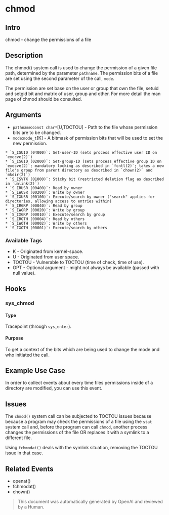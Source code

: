 
# chmod

## Intro

chmod - change the permissions of a file

## Description

The chmod() system call is used to change the permission of a given file path,
determined by the parameter `pathname`. The permission bits of a file are set
using the second parameter of the call, `mode`.

The permission are set base on the user or group that own the file, setuid and
setgid bit and matrix of user, group and other. For more detail the man page of
chmod should be consulted.

## Arguments

* `pathname`:`const char*`[U,TOCTOU] - Path to the file whose permission bits are to be changed.
* `mode`:`mode_t`[K] - A bitmask of permission bits that will be used to set the new permission.

```text
* `S_ISUID (04000)`: Set-user-ID (sets process effective user ID on `execve(2)`)
* `S_ISGID (02000)`: Set-group-ID (sets process effective group ID on `execve(2)`; mandatory locking as described in `fcntl(2)`; takes a new file's group from parent directory as described in `chown(2)` and `mkdir(2)`)
* `S_ISVTX (01000)`: Sticky bit (restricted deletion flag as described in `unlink(2)`)
* `S_IRUSR (00400)`: Read by owner
* `S_IWUSR (00200)`: Write by owner
* `S_IXUSR (00100)`: Execute/search by owner ("search" applies for directories, allowing access to entries within)
* `S_IRGRP (00040)`: Read by group
* `S_IWGRP (00020)`: Write by group
* `S_IXGRP (00010)`: Execute/search by group
* `S_IROTH (00004)`: Read by others
* `S_IWOTH (00002)`: Write by others
* `S_IXOTH (00001)`: Execute/search by others
```

### Available Tags

* K - Originated from kernel-space.
* U - Originated from user space.
* TOCTOU - Vulnerable to TOCTOU (time of check, time of use).
* OPT - Optional argument - might not always be available (passed with null value).

## Hooks

### sys_chmod

#### Type

Tracepoint (through `sys_enter`).

#### Purpose

To get a context of the bits which are being used to change the mode and who
initiated the call.

## Example Use Case

In order to collect events about every time files permissions inside of a
directory are modified, you can use this event.

## Issues

The `chmod()` system call can be subjected to TOCTOU issues because because a
program may check the permissions of a file using the `stat` system call and,
before the program can call `chmod`, another process changes the permissions of
the file OR replaces it with a symlink to a different file.

Using `fchmodat()` deals with the symlink situation, removing the TOCTOU issue in
that case.

## Related Events

* openat()
* fchmodat()
* chown()

> This document was automatically generated by OpenAI and reviewed by a Human.
